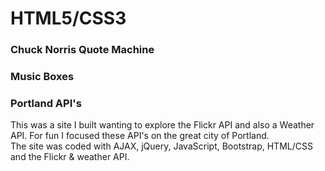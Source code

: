 HTML5/CSS3
============== 

### Chuck Norris Quote Machine

### Music Boxes

### Portland API's 
This was a site I built wanting to explore the Flickr API and also a Weather API.  For fun I focused these API's on the great city of Portland.  
The site was coded with AJAX, jQuery, JavaScript, Bootstrap, HTML/CSS and the Flickr & weather API.